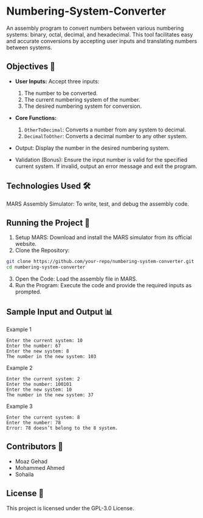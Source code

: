 # Numbering-System-Converter
An assembly program to convert numbers between various numbering systems: binary, octal, decimal, and hexadecimal. This tool facilitates easy and accurate conversions by accepting user inputs and translating numbers between systems.

## Objectives 🎯
* **User Inputs:** Accept three inputs:
  1. The number to be converted.
  2. The current numbering system of the number.
  3. The desired numbering system for conversion.
* **Core Functions:**
  1. `OtherToDecimal`: Converts a number from any system to decimal.
  2. `DecimalToOther`: Converts a decimal number to any other system.
  
* Output: Display the number in the desired numbering system.
* Validation (Bonus): Ensure the input number is valid for the specified current system. If invalid, output an error message and exit the program.

## Technologies Used 🛠️
MARS Assembly Simulator: To write, test, and debug the assembly code.

## Running the Project 🚀
1. Setup MARS: Download and install the MARS simulator from its official website.
2. Clone the Repository:
```bash
git clone https://github.com/your-repo/numbering-system-converter.git
cd numbering-system-converter
```
3. Open the Code: Load the assembly file in MARS.
4. Run the Program: Execute the code and provide the required inputs as prompted.

## Sample Input and Output 📊
Example 1
```
Enter the current system: 10  
Enter the number: 67  
Enter the new system: 8  
The number in the new system: 103  
```
Example 2
```
Enter the current system: 2  
Enter the number: 100101  
Enter the new system: 10  
The number in the new system: 37
```
Example 3 
```
Enter the current system: 8  
Enter the number: 78  
Error: 78 doesn’t belong to the 8 system.
```
## Contributors 🤝
- Moaz Gehad
- Mohammed Ahmed
- Sohaila

## License 📜
This project is licensed under the GPL-3.0 License.
